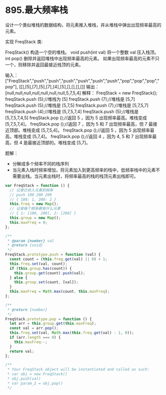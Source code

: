 # 895.最大频率栈

设计一个类似堆栈的数据结构，将元素推入堆栈，并从堆栈中弹出出现频率最高的元素。

实现 FreqStack 类:

FreqStack() 构造一个空的堆栈。
void push(int val) 将一个整数 val 压入栈顶。
int pop() 删除并返回堆栈中出现频率最高的元素。
如果出现频率最高的元素不只一个，则移除并返回最接近栈顶的元素。

输入：
["FreqStack","push","push","push","push","push","push","pop","pop","pop","pop"],
[[],[5],[7],[5],[7],[4],[5],[],[],[],[]]
输出：[null,null,null,null,null,null,null,5,7,5,4]
解释：
FreqStack = new FreqStack();
freqStack.push (5);//堆栈为 [5]
freqStack.push (7);//堆栈是 [5,7]
freqStack.push (5);//堆栈是 [5,7,5]
freqStack.push (7);//堆栈是 [5,7,5,7]
freqStack.push (4);//堆栈是 [5,7,5,7,4]
freqStack.push (5);//堆栈是 [5,7,5,7,4,5]
freqStack.pop ();//返回 5 ，因为 5 出现频率最高。堆栈变成 [5,7,5,7,4]。
freqStack.pop ();//返回 7 ，因为 5 和 7 出现频率最高，但 7 最接近顶部。堆栈变成 [5,7,5,4]。
freqStack.pop ();//返回 5 ，因为 5 出现频率最高。堆栈变成 [5,7,4]。
freqStack.pop ();//返回 4 ，因为 4, 5 和 7 出现频率最高，但 4 是最接近顶部的。堆栈变成 [5,7]。

题解：

- 分解成多个频率不同的栈序列
- 当元素入栈时频率增加，将元素加入到更高频率的栈中，低频率栈中的元素不需要出栈。当元素出栈时，将频率最高的栈的栈顶元素出栈即可。

```js
var FreqStack = function () {
  // 记录已存入元素的频率
  // push 100 200 200
  // { 100: 1, 200: 2 }
  this.freq = new Map();
  // 记录每个频率都有什么元素
  // { 1: [100, 200], 2: [200] }
  this.group = new Map();
  this.maxFreq = 0;
};

/**
 * @param {number} val
 * @return {void}
 */
FreqStack.prototype.push = function (val) {
  const count = (this.freq.get(val) || 0) + 1;
  this.freq.set(val, count);
  if (this.group.has(count)) {
    this.group.get(count).push(val);
  } else {
    this.group.set(count, [val]);
  }
  this.maxFreq = Math.max(count, this.maxFreq);
};

/**
 * @return {number}
 */
FreqStack.prototype.pop = function () {
  let arr = this.group.get(this.maxFreq);
  const val = arr.pop();
  this.freq.set(val, Math.max(this.freq.get(val) - 1, 0));
  if (arr.length === 0) {
    this.maxFreq--;
  }
  return val;
};

/**
 * Your FreqStack object will be instantiated and called as such:
 * var obj = new FreqStack()
 * obj.push(val)
 * var param_2 = obj.pop()
 */
```
